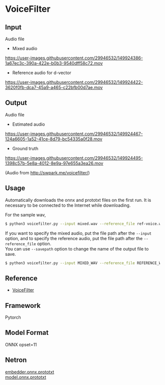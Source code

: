 # VoiceFilter

## Input

Audio file

- Mixed audio

https://user-images.githubusercontent.com/29946532/149924386-1a67ec3c-390a-422e-b0b3-9540dff58c72.mov

- Reference audio for d-vector

https://user-images.githubusercontent.com/29946532/149924422-3620f0fb-dca7-45a9-a465-c22bfb00d7ae.mov

## Output

Audio file

- Estimated audio

https://user-images.githubusercontent.com/29946532/149924467-124a6605-1a52-41ce-8d79-bc54335a0f28.mov

- Ground truth

https://user-images.githubusercontent.com/29946532/149924495-1398c57b-5e8a-4012-8e9a-97e655a3ea26.mov

(Audio from http://swpark.me/voicefilter/)

## Usage
Automatically downloads the onnx and prototxt files on the first run.
It is necessary to be connected to the Internet while downloading.

For the sample wav,
```bash
$ python3 voicefilter.py --input mixed.wav --reference_file ref-voice.wav
```

If you want to specify the mixed audio, put the file path after the `--input` option, and to specify the reference audio, put the file path after the `--reference_file` option.   
You can use `--savepath` option to change the name of the output file to save.
```bash
$ python3 voicefilter.py --input MIXED_WAV --reference_file REFERENCE_WAV --savepath SAVE_PATH
```


## Reference

- [VoiceFilter](https://github.com/mindslab-ai/voicefilter)

## Framework

Pytorch

## Model Format

ONNX opset=11

## Netron

[embedder.onnx.prototxt](https://netron.app/?url=https://storage.googleapis.com/ailia-models/voicefilter/embedder.onnx.prototxt)  
[model.onnx.prototxt](https://netron.app/?url=https://storage.googleapis.com/ailia-models/voicefilter/model.onnx.prototxt)
